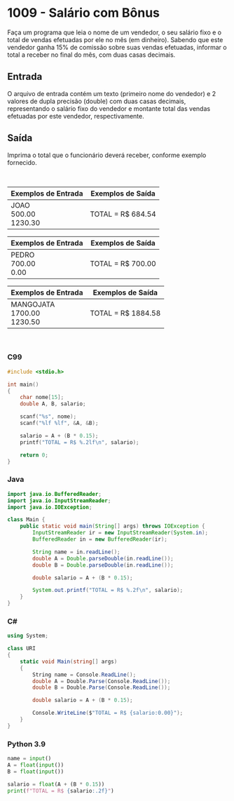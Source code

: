 1009 - Salário com Bônus
========================

Faça um programa que leia o nome de um vendedor, o seu salário fixo e o total de vendas efetuadas por ele no mês (em dinheiro). Sabendo que este vendedor ganha 15% de comissão sobre suas vendas efetuadas, informar o total a receber no final do mês, com duas casas decimais.

Entrada
-------

O arquivo de entrada contém um texto (primeiro nome do vendedor) e 2 valores de dupla precisão (double) com duas casas decimais, representando o salário fixo do vendedor e montante total das vendas efetuadas por este vendedor, respectivamente.

Saída
-----

Imprima o total que o funcionário deverá receber, conforme exemplo fornecido.

&nbsp;

| Exemplos de Entrada                   | Exemplos de Saída                     |
|---------------------------------------|---------------------------------------|
| JOAO <br/> 500.00  <br/> 1230.30      | TOTAL = R$ 684.54                     |

| Exemplos de Entrada                   | Exemplos de Saída                     |
|---------------------------------------|---------------------------------------|
| PEDRO  <br/> 700.00 <br/> 0.00        | TOTAL = R$ 700.00                     |

| Exemplos de Entrada                   | Exemplos de Saída                     |
|---------------------------------------|---------------------------------------|
| MANGOJATA <br/> 1700.00 <br/> 1230.50 | TOTAL = R$ 1884.58                    |

&nbsp;

### C99

```c
#include <stdio.h>

int main()
{
    char nome[15];
    double A, B, salario;

    scanf("%s", nome);
    scanf("%lf %lf", &A, &B);

    salario = A + (B * 0.15);
    printf("TOTAL = R$ %.2lf\n", salario);

    return 0;
}
```

### Java

```java
import java.io.BufferedReader;
import java.io.InputStreamReader;
import java.io.IOException;

class Main {
    public static void main(String[] args) throws IOException {
        InputStreamReader ir = new InputStreamReader(System.in);
        BufferedReader in = new BufferedReader(ir);

        String name = in.readLine();
        double A = Double.parseDouble(in.readLine());
        double B = Double.parseDouble(in.readLine());

        double salario = A + (B * 0.15);

        System.out.printf("TOTAL = R$ %.2f\n", salario);
    }
}
```

### C#

```cs
using System;

class URI
{
    static void Main(string[] args)
    {
        String name = Console.ReadLine();
        double A = Double.Parse(Console.ReadLine());
        double B = Double.Parse(Console.ReadLine());

        double salario = A + (B * 0.15);

        Console.WriteLine($"TOTAL = R$ {salario:0.00}");
    }
}
```

### Python 3.9

```python
name = input()
A = float(input())
B = float(input())

salario = float(A + (B * 0.15))
print(f"TOTAL = R$ {salario:.2f}")
```
